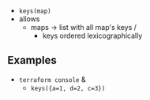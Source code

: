 * `keys(map)`
* allows
  * maps -> list with all map's keys /
    * keys ordered lexicographically

## Examples
* `terraform console` &
  * `keys({a=1, d=2, c=3})`
